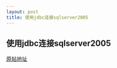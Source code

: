 ```yaml
---
layout: post
title: 使用jdbc连接sqlserver2005
---
```


## 使用jdbc连接sqlserver2005

[原帖地址](http://bbs.bccn.net/thread-140292-1-1.html)
